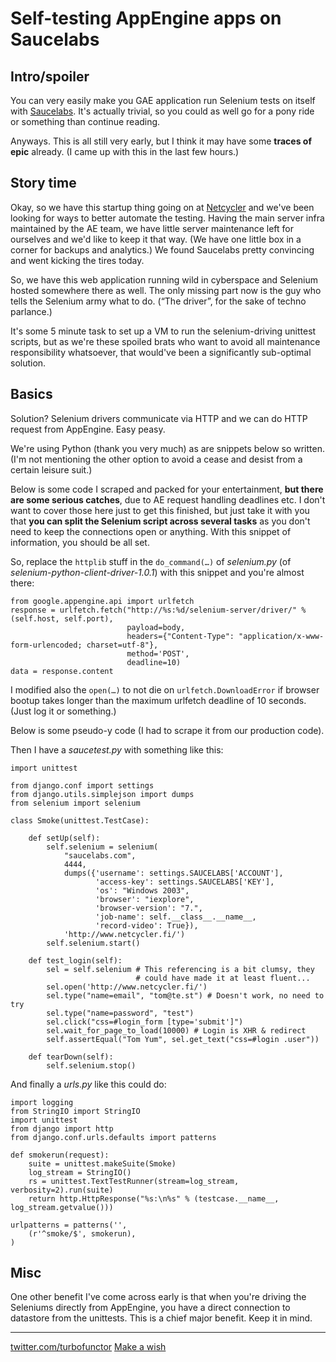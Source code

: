 Self-testing AppEngine apps on Saucelabs
==

Intro/spoiler
--
You can very easily make you GAE application run Selenium tests on
itself with [Saucelabs](http://saucelabs.com/). It's actually trivial, so you
could as well go for a pony ride or something than continue reading.

Anyways. This is all still very early, but I think it may have some **traces of
epic** already. (I came up with this in the last few hours.)

Story time
--
Okay, so we have this startup thing going on at [Netcycler](http://www.netcycler.fi/) and
we've been looking for ways to better automate the testing. Having the main
server infra maintained by the AE team, we have little server maintenance left
for ourselves and we'd like to keep it that way. (We have one little box in a
corner for backups and analytics.) We found Saucelabs pretty convincing and
went kicking the tires today.

So, we have this web application running wild in cyberspace and Selenium hosted
somewhere there as well. The only missing part now is the guy who tells
the Selenium army what to do. (“The driver”, for the sake of techno parlance.)

It's some 5 minute task to set up a VM to run the selenium-driving unittest
scripts, but as we're these spoiled brats who want to avoid all maintenance
responsibility whatsoever, that would've been a significantly sub-optimal solution.

Basics
--

Solution? Selenium drivers communicate via HTTP and we can do HTTP request from
AppEngine. Easy peasy.

We're using Python (thank you very much) as are snippets below so written.
(I'm not mentioning the other option to avoid a cease and desist from a certain
leisure suit.)

Below is some code I scraped and packed for your entertainment, **but there are
some serious catches**, due to AE request handling deadlines etc. I don't
want to cover those here just to get this finished, but just take it with you
that **you can split the Selenium script across several tasks** as you don't
need to keep the connections open or anything. With this snippet of information,
you should be all set.

So, replace the `httplib` stuff in the `do_command(…)` of *selenium.py* (of
*selenium-python-client-driver-1.0.1*) with this snippet and you're almost
there:

    from google.appengine.api import urlfetch
    response = urlfetch.fetch("http://%s:%d/selenium-server/driver/" % (self.host, self.port),
                              payload=body,
                              headers={"Content-Type": "application/x-www-form-urlencoded; charset=utf-8"},
                              method='POST',
                              deadline=10)
    data = response.content

I modified also the `open(…)` to not die on `urlfetch.DownloadError` if
browser bootup takes longer than the maximum urlfetch deadline of 10 seconds.
(Just log it or something.)

Below is some pseudo-y code (I had to scrape it from our production code).

Then I have a *saucetest.py* with something like this: 

    import unittest
    
    from django.conf import settings
    from django.utils.simplejson import dumps
    from selenium import selenium
    
    class Smoke(unittest.TestCase):
    
        def setUp(self):
            self.selenium = selenium(
                "saucelabs.com",
                4444,
                dumps({'username': settings.SAUCELABS['ACCOUNT'],
                       'access-key': settings.SAUCELABS['KEY'],
                       'os': "Windows 2003",
                       'browser': "iexplore",
                       'browser-version': "7.",
                       'job-name': self.__class__.__name__,
                       'record-video': True}),
                'http://www.netcycler.fi/')
            self.selenium.start()
    
        def test_login(self):
            sel = self.selenium # This referencing is a bit clumsy, they
                                # could have made it at least fluent...
            sel.open('http://www.netcycler.fi/')
            sel.type("name=email", "tom@te.st") # Doesn't work, no need to try
            sel.type("name=password", "test")
            sel.click("css=#login_form [type='submit']")
            sel.wait_for_page_to_load(10000) # Login is XHR & redirect
            self.assertEqual("Tom Yum", sel.get_text("css=#login .user"))
    
        def tearDown(self):
            self.selenium.stop()


And finally a *urls.py* like this could do:

    import logging
    from StringIO import StringIO
    import unittest
    from django import http
    from django.conf.urls.defaults import patterns
    
    def smokerun(request):
        suite = unittest.makeSuite(Smoke)
        log_stream = StringIO()
        rs = unittest.TextTestRunner(stream=log_stream, verbosity=2).run(suite)
        return http.HttpResponse("%s:\n%s" % (testcase.__name__, log_stream.getvalue()))
    
    urlpatterns = patterns('',
        (r'^smoke/$', smokerun),
    )

Misc
--
One other benefit I've come across early is that when you're driving the
Seleniums directly from AppEngine, you have a direct connection to datastore
from the unittests. This is a chief major benefit. Keep it in mind.

----

[twitter.com/turbofunctor](http://twitter.com/turbofunctor)
[Make a wish](http://www.netcycler.fi/)